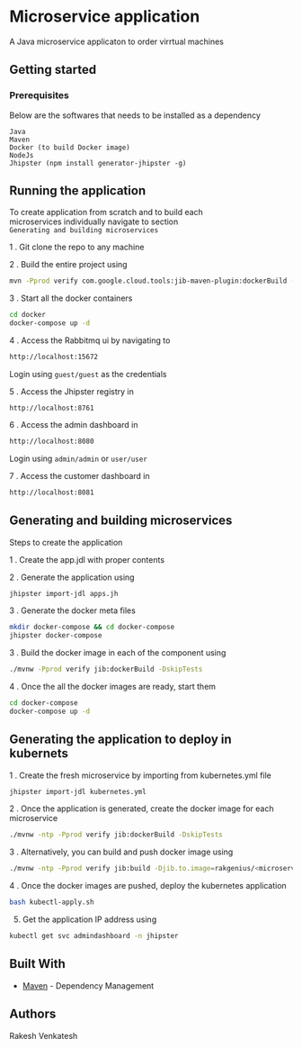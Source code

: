 # Microservice application

A Java microservice applicaton to order virrtual machines

## Getting started

### Prerequisites

Below are the softwares that needs to be installed as a dependency

```
Java
Maven
Docker (to build Docker image)
NodeJs
Jhipster (npm install generator-jhipster -g)
```

## Running the application

To create application from scratch and to build each\
microservices individually navigate to section\
```Generating and building microservices```

1 . Git clone the repo to any machine

2 . Build the entire project using
```bash
mvn -Pprod verify com.google.cloud.tools:jib-maven-plugin:dockerBuild -DskipTests
```

3 . Start all the docker containers
```bash
cd docker
docker-compose up -d
```

4 . Access the Rabbitmq ui by navigating to
```html
http://localhost:15672
```
Login using ```guest/guest``` as the credentials

5 . Access the Jhipster registry in
```http
http://localhost:8761
```

6 . Access the admin dashboard in
```html
http://localhost:8080
```
Login using ```admin/admin``` or ```user/user```

7 . Access the customer dashboard in
```html
http://localhost:8081
```

## Generating and building microservices

Steps to create the application

1 . Create the app.jdl with proper contents

2 . Generate the application using
```bash
jhipster import-jdl apps.jh
```

3 . Generate the docker meta files
```bash
mkdir docker-compose && cd docker-compose
jhipster docker-compose
```

3 . Build the docker image in each of the component using
```bash
./mvnw -Pprod verify jib:dockerBuild -DskipTests
```

4 . Once the all the docker images are ready, start them
```bash
cd docker-compose
docker-compose up -d
```

## Generating the application to deploy in kubernets

1 . Create the fresh microservice by importing from kubernetes.yml file
```bash
jhipster import-jdl kubernetes.yml
```

2 . Once the application is generated, create the docker image for each microservice
```bash
./mvnw -ntp -Pprod verify jib:dockerBuild -DskipTests
```

3 . Alternatively, you can build and push docker image using
```bash
./mvnw -ntp -Pprod verify jib:build -Djib.to.image=rakgenius/<microservice name>
```

4 . Once the docker images are pushed, deploy the kubernetes application
```bash
bash kubectl-apply.sh
```

5. Get the application IP address using
```bash
kubectl get svc admindashboard -n jhipster
```


## Built With

* [Maven](https://maven.apache.org/) - Dependency Management

## Authors
Rakesh Venkatesh

